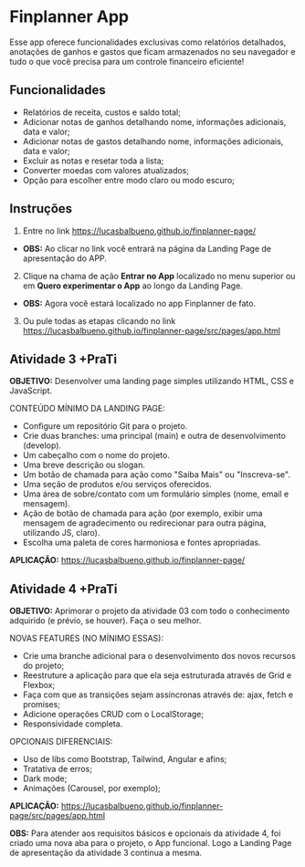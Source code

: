 # Finplanner App

Esse app oferece funcionalidades exclusivas como relatórios detalhados, anotações de ganhos e gastos que ficam armazenados no seu navegador e tudo o que você precisa para um controle financeiro eficiente!

## Funcionalidades
- Relatórios de receita, custos e saldo total;
- Adicionar notas de ganhos detalhando nome, informações adicionais, data e valor;
- Adicionar notas de gastos detalhando nome, informações adicionais, data e valor;
- Excluir as notas e resetar toda a lista;
- Converter moedas com valores atualizados;
- Opção para escolher entre modo claro ou modo escuro;

## Instruções
1. Entre no link https://lucasbalbueno.github.io/finplanner-page/
- **OBS:** Ao clicar no link você entrará na página da Landing Page de apresentação do APP.
2. Clique na chama de ação **Entrar no App** localizado no menu superior ou em **Quero experimentar o App** ao longo da Landing Page.
- **OBS:** Agora você estará localizado no app Finplanner de fato.

3. Ou pule todas as etapas clicando no link https://lucasbalbueno.github.io/finplanner-page/src/pages/app.html

## Atividade 3 +PraTi
**OBJETIVO:** Desenvolver uma landing page simples utilizando HTML, CSS e JavaScript.

CONTEÚDO MÍNIMO DA LANDING PAGE:

- Configure um repositório Git para o projeto.
- Crie duas branches: uma principal (main) e outra de desenvolvimento (develop).
- Um cabeçalho com o nome do projeto.
- Uma breve descrição ou slogan.
- Um botão de chamada para ação como "Saiba Mais" ou "Inscreva-se".
- Uma seção de produtos e/ou serviços oferecidos.
- Uma área de sobre/contato com um formulário simples (nome, email e mensagem).
- Ação de botão de chamada para ação (por exemplo, exibir uma mensagem de agradecimento ou redirecionar para outra página, utilizando JS, claro).
- Escolha uma paleta de cores harmoniosa e fontes apropriadas.

**APLICAÇÃO:** https://lucasbalbueno.github.io/finplanner-page/

## Atividade 4 +PraTi
**OBJETIVO:** Aprimorar o projeto da atividade 03 com todo o conhecimento adquirido (e prévio, se houver). Faça o seu melhor.

NOVAS FEATURES (NO MÍNIMO ESSAS):

- Crie uma branche adicional para o desenvolvimento dos novos recursos do projeto;
- Reestruture a aplicação para que ela seja estruturada através de Grid e Flexbox;
- Faça com que as transições sejam assíncronas através de: ajax, fetch e promises;
- Adicione operações CRUD com o LocalStorage;
- Responsividade completa.


OPCIONAIS DIFERENCIAIS:
- Uso de libs como Bootstrap, Tailwind, Angular e afins;
- Tratativa de erros;
- Dark mode;
- Animações (Carousel, por exemplo);

**APLICAÇÃO:** https://lucasbalbueno.github.io/finplanner-page/src/pages/app.html

**OBS:** Para atender aos requisitos básicos e opcionais da atividade 4, foi criado uma nova aba para o projeto, o App funcional. Logo a Landing Page de apresentação da atividade 3 continua a mesma.